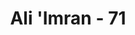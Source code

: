 ---
title: "Ali 'Imran - 71"
no: 71
arabic_no: ٧١
ayah: يٰٓاَهْلَ الْكِتٰبِ لِمَ تَلْبِسُوْنَ الْحَقَّ بِالْبَاطِلِ وَتَكْتُمُوْنَ الْحَقَّ وَاَنْتُمْ تَعْلَمُوْنَ ࣖ
translation: "Wahai Ahli Kitab! Mengapa kamu mencampuradukkan kebenaran dengan kebatilan, dan kamu menyembunyikan kebenaran, padahal kamu mengetahui?"
tafsir: "Diriwayatkan oleh Ibnu Ishaq dari Ibnu 'Abbas ia berkata bahwa 'Abdullah bin as-shaif, 'Adi bin Zaid dan haris bin 'Auf bercakap-cakap sesama mereka. \"Marilah kita mempercayai kitab yang diturunkan kepada Rasulullah dan sahabat-sahabatnya di waktu pagi hari. Kemudian kita mengingkarinya di waktu petang hari, sehingga kita dapat mengacaukan mereka, semoga mereka berbuat sebagaimana yang kita lakukan, sehingga mereka kembali kepada agama mereka semula.\" Kemudian turunlah ayat 71-73 ini.\n\nAllah mencela Ahli Kitab karena mereka mencampuradukkan kebenaran dengan kebatilan. Yang dimaksud dengan kebenaran dalam ayat ini ialah kebenaran yang dibawa oleh para nabi yang termuat dalam kitab mereka yaitu tauhid, serta berita gembira akan datangnya Nabi Muhammad yang bertugas seperti nabi-nabi sebelumnya yang akan mengajarkan Kitab dan hikmah kepada seluruh manusia. \n\nSedang yang dimaksud dengan kebatilan ialah segala tipu daya yang dibuat oleh para pendeta dan pemimpin terkemuka Ahli Kitab dengan jalan menakwilkan ayat-ayat Tuhan dengan takwilan yang batil dan yang jauh dari kebenaran. Penakwilan yang begitulah yang dianggap mereka sebagai agama yang wajib diikuti. Perbuatan mereka itu juga dicela.\n\n¦. Dan mereka berkata, \"Itu dari Allah,\" padahal bukan dari Allah. Mereka mengatakan hal yang dusta terhadap Allah, padahal mereka mengetahui. (Ali 'Imran/3: 78).\n\nJelas bahwa yang dimaksud dengan mencampuradukkan antara yang hak dengan yang batil ialah: tipu daya Ahli Kitab yang menakwilkan ayat-ayat Allah dan mengatakan bahwa penakwilan itu datang dari Allah. Sementara berita gembira tentang kedatangan Nabi Muhammad, mereka sembunyikan.\n\nSemua ini menunjukkan bahwa mereka melakukan perbuatan itu bukan karena kealpaan atau karena tidak tahu, tetapi karena ingkar, dan hasad yang telah bersarang di dalam dada mereka."
---